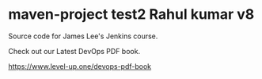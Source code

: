 # maven-project test2 Rahul kumar v8
Source code for James Lee's Jenkins course.

Check out our Latest DevOps PDF book.

https://www.level-up.one/devops-pdf-book
